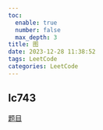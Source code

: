 ```yaml
---
toc:
  enable: true
  number: false
  max_depth: 3
title: 图
date: 2023-12-28 11:38:52
tags: LeetCode
categories: LeetCode
---
```


## lc743

[题目](https://leetcode.com/problems/network-delay-time/description/)
